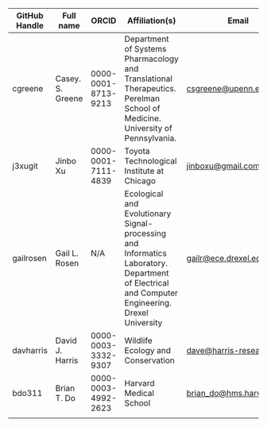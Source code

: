 | GitHub Handle | Full name        | ORCID               | Affiliation(s)                                                                                                              | Email              | Approve | Grants to Cite                              |
|---------------|------------------|---------------------|-----------------------------------------------------------------------------------------------------------------------------|--------------------|---------|---------------------------------------------|
| cgreene       | Casey. S. Greene | 0000-0001-8713-9213 | Department of Systems Pharmacology and Translational Therapeutics. Perelman School of Medicine. University of Pennsylvania. | csgreene@upenn.edu | Yes     | Gordon and Betty Moore Foundation GBMF 4552 |
| j3xugit       | Jinbo Xu         | 0000-0001-7111-4839 | Toyota Technological Institute at Chicago          |    jinboxu@gmail.com                |   yes      |  NIH R01GM089753,  NSF/BIO-1564955                                        |
| gailrosen     | Gail L. Rosen    | N/A                 | Ecological and Evolutionary Signal-processing and Informatics Laboratory.  Department of Electrical and Computer Engineering. Drexel University | gailr@ece.drexel.edu |  Yes | NSF #1245632                                            |
| davharris       | David J. Harris | 0000-0003-3332-9307 | Wildlife Ecology and Conservation | dave@harris-research.me | Yes     | Gordon and Betty Moore Foundation GBMF 4563 |
| bdo311       | Brian T. Do | 0000-0003-4992-2623 | Harvard Medical School | brian_do@hms.harvard.edu | Yes     | NIGMS T32GM007753  |
|               |                  |                     |                                                                                                                             |                    |         |                                             |

